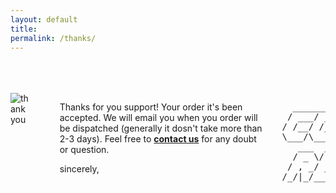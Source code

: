```yaml
---
layout: default
title:
permalink: /thanks/
---
```


<div class="fullWidth">
  <br>
  <br>
  <br>
  <div class="small-12 columns">
    <div class="small-12 columns text-center">      
      <img src="http://www.animatedimages.org/data/media/466/animated-thank-you-image-0024.gif" alt="thank you">
      <br>
      <br>
      <div class="blocktext">
      <p class="text-justify"> Thanks for you support! Your order it's been accepted. We will email you when you order will be dispatched (generally it dosn't take more than 2-3 days). Feel free to <strong><a href="mailto:{{ site.email }}">contact us</a></strong> for any doubt or question.</p>
      <p>sincerely,</p>
      </div>
<pre>
   _________ _      _____   ___  ___
  / ___/ __ \ | /| / / _ | / _ \/ _ \
 / /__/ /_/ / |/ |/ / __ |/ , _/ // /
 \___/\____/|__/|__/_/ |_/_/|_/____/
    ___  _____________  ___  ___  ____
   / _ \/ __/ ___/ __ \/ _ \/ _ \/ __/
  / , _/ _// /__/ /_/ / , _/ // /\ \
 /_/|_/___/\___/\____/_/|_/____/___/



</pre>
    </div>
  </div>
</div>
